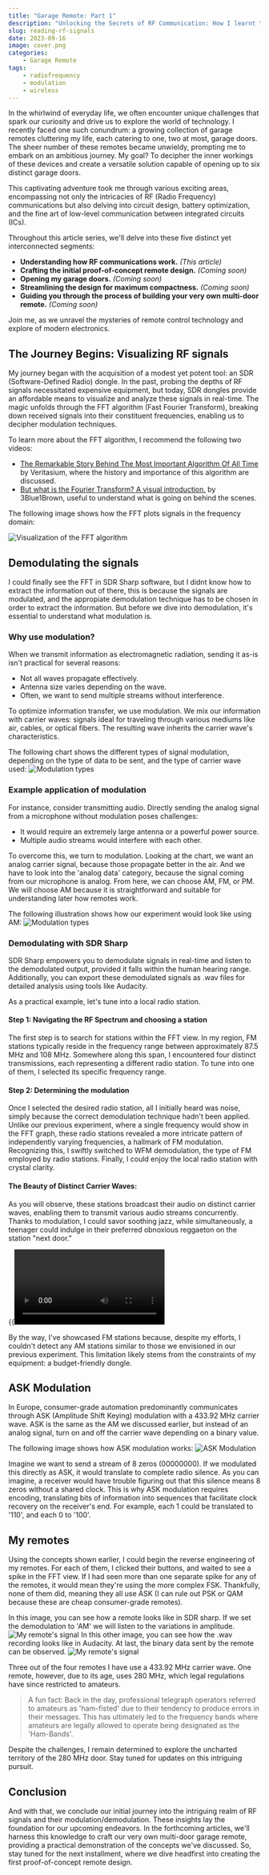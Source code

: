 ```yaml
---
title: "Garage Remote: Part 1"
description: "Unlocking the Secrets of RF Communication: How I learnt to read RF signals"
slug: reading-rf-signals
date: 2023-09-16
image: cover.png
categories:
    - Garage Remote
tags:
    - radiofrequency
    - modulation
    - wireless
---
```


In the whirlwind of everyday life, we often encounter unique challenges that spark our curiosity and drive us to explore the world of technology. I recently faced one such conundrum: a growing collection of garage remotes cluttering my life, each catering to one, two at most, garage doors. The sheer number of these remotes became unwieldy, prompting me to embark on an ambitious journey. My goal? To decipher the inner workings of these devices and create a versatile solution capable of opening up to six distinct garage doors. 

This captivating adventure took me through various exciting areas, encompassing not only the intricacies of RF (Radio Frequency) communications but also delving into circuit design, battery optimization, and the fine art of low-level communication between integrated circuits (ICs).

Throughout this article series, we'll delve into these five distinct yet interconnected segments:

* **Understanding how RF communications work.** *(This article)*
* **Crafting the initial proof-of-concept remote design.** *(Coming soon)*
* **Opening my garage doors.** *(Coming soon)*
* **Streamlining the design for maximum compactness.** *(Coming soon)*
* **Guiding you through the process of building your very own multi-door remote.** *(Coming soon)*

Join me, as we unravel the mysteries of remote control technology and explore of modern electronics.

## The Journey Begins: Visualizing RF signals
My journey began with the acquisition of a modest yet potent tool: an SDR (Software-Defined Radio) dongle. In the past, probing the depths of RF signals necessitated expensive equipment, but today, SDR dongles provide an affordable means to visualize and analyze these signals in real-time. The magic unfolds through the FFT algorithm (Fast Fourier Transform), breaking down received signals into their constituent frequencies, enabling us to decipher modulation techniques. 

To learn more about the FFT algorithm, I recommend the following two videos:
* [The Remarkable Story Behind The Most Important Algorithm Of All Time](https://www.youtube.com/watch?v=nmgFG7PUHfo) by Veritasium, where the history and importance of this algorithm are discussed.
* [But what is the Fourier Transform? A visual introduction.](https://www.youtube.com/watch?v=spUNpyF58BY) by 3Blue1Brown, useful to understand what is going on behind the scenes.

The following image shows how the FFT plots signals in the frequency domain:

![Visualization of the FFT algorithm](images/reading-rf-signals/fft.png)

## Demodulating the signals
I could finally see the FFT in SDR Sharp software, but I didnt know how to extract the information out of there, this is because the signals are modulated, and the appropiate demodulation technique has to be chosen in order to extract the information. But before we dive into demodulation, it's essential to understand what modulation is.

### Why use modulation?
When we transmit information as electromagnetic radiation, sending it as-is isn't practical for several reasons:

* Not all waves propagate effectively.
* Antenna size varies depending on the wave.
* Often, we want to send multiple streams without interference.

To optimize information transfer, we use modulation. We mix our information with carrier waves: signals ideal for traveling through various mediums like air, cables, or optical fibers. The resulting wave inherits the carrier wave's characteristics.

The following chart shows the different types of signal modulation, depending on the type of data to be sent, and the type of carrier wave used:
![Modulation types](images/reading-rf-signals/modulations.jpg)

### Example application of modulation
For instance, consider transmitting audio. Directly sending the analog signal from a microphone without modulation poses challenges:

* It would require an extremely large antenna or a powerful power source.
* Multiple audio streams would interfere with each other.

To overcome this, we turn to modulation.  Looking at the chart, we want an analog carrier signal, because those propagate better in the air. And we have to look into the 'analog data' category, because the signal coming from our microphone is analog. From here, we can choose AM, FM, or PM. We will choose AM because it is straightforward and suitable for understanding later how remotes work.

The following illustration shows how our experiment would look like using AM:
![Modulation types](images/reading-rf-signals/am-transmission.gif)

### Demodulating with SDR Sharp
SDR Sharp empowers you to demodulate signals in real-time and listen to the demodulated output, provided it falls within the human hearing range. Additionally, you can export these demodulated signals as .wav files for detailed analysis using tools like Audacity.

As a practical example, let's tune into a local radio station.
#### Step 1: Navigating the RF Spectrum and choosing a station
The first step is to search for stations within the FFT view. In my region, FM stations typically reside in the frequency range between approximately 87.5 MHz and 108 MHz. Somewhere along this span, I encountered four distinct transmissions, each representing a different radio station. To tune into one of them, I selected its specific frequency range.

#### Step 2: Determining the modulation
Once I selected the desired radio station, all I initially heard was noise, simply because the correct demodulation technique hadn't been applied. Unlike our previous experiment, where a single frequency would show in the FFT graph, these radio stations revealed a more intricate pattern of independently varying frequencies, a hallmark of FM modulation. Recognizing this, I swiftly switched to WFM demodulation, the type of FM employed by radio stations. Finally, I could enjoy the local radio station with crystal clarity.

#### The Beauty of Distinct Carrier Waves:
As you will observe, these stations broadcast their audio on distinct carrier waves, enabling them to transmit various audio streams concurrently. Thanks to modulation, I could savor soothing jazz, while simultaneously, a teenager could indulge in their preferred obnoxious reggaeton on the station "next door."

{{<video  src="WFM.mp4" controls="yes" >}}

By the way, I've showcased FM stations because, despite my efforts, I couldn't detect any AM stations similar to those we envisioned in our previous experiment. This limitation likely stems from the constraints of my equipment: a budget-friendly dongle.

## ASK Modulation
In Europe, consumer-grade automation predominantly communicates through ASK (Amplitude Shift Keying) modulation with a 433.92 MHz carrier wave. ASK is the same as the AM we discussed earlier, but instead of an analog signal, turn on and off the carrier wave depending on a binary value. 

The following image shows how ASK modulation works:
![ASK Modulation](images/reading-rf-signals/ask.png)

Imagine we want to send a stream of 8 zeros (00000000). If we modulated this directly as ASK, it would translate to complete radio silence. As you can imagine, a receiver would have trouble figuring out that this silence means 8 zeros without a shared clock. This is why ASK modulation requires encoding, translating bits of information into sequences that facilitate clock recovery on the receiver's end. For example, each 1 could be translated to '110', and each 0 to '100'.

## My remotes
Using the concepts shown earlier, I could begin the reverse engineering of my remotes. For each of them, I clicked their buttons, and waited to see a spike in the FFT view. If I had seen more than one separate spike for any of the remotes, it would mean they're using the more complex FSK. Thankfully, none of them did, meaning they all use ASK (I can rule out PSK or QAM because these are cheap consumer-grade remotes). 

In this image, you can see how a remote looks like in SDR sharp. If we set the demodulation to 'AM' we will listen to the variations in amplitude.
![My remote's signal](images/reading-rf-signals/sdr_ask.png)
In this other image, you can see how the .wav recording looks like in Audacity. At last, the binary data sent by the remote can be observed.
![My remote's signal](images/reading-rf-signals/audacity.png)


Three out of the four remotes I have use a 433.92 MHz carrier wave. One remote, however, due to its age, uses 280 MHz, which legal regulations have since restricted to amateurs.

> A fun fact: Back in the day, professional telegraph operators referred to amateurs as 'ham-fisted' due to their tendency to produce errors in their messages. This has ultimately led to the frequency bands where amateurs are legally allowed to operate being designated as the 'Ham-Bands'.

Despite the challenges, I remain determined to explore the uncharted territory of the 280 MHz door. Stay tuned for updates on this intriguing pursuit.

## Conclusion
And with that, we conclude our initial journey into the intriguing realm of RF signals and their modulation/demodulation. These insights lay the foundation for our upcoming endeavors. In the forthcoming articles, we'll harness this knowledge to craft our very own multi-door garage remote, providing a practical demonstration of the concepts we've discussed. So, stay tuned for the next installment, where we dive headfirst into creating the first proof-of-concept remote design.